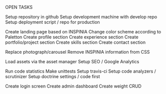 OPEN TASKS

Setup repository in github
Setup development machine with develop repo
Setup deployment script / repo for production 

Create landing page based on INSPINIA
Change color scheme according to Paletton 
Create profile section
Create experience section
Create portfolio/project section 
Create skills section
Create contact section
 
Replace photograph/carousel
Remove INSPINIA information from CSS

Load assets via the asset manager 
Setup SEO / Google Analytics

Run code statistics 
Make unittests
Setup travis-ci 
Setup code analyzers / scrutinizer
Setup doctrine settings / code first

Create login screen
Create admin dashboard
Create weight CRUD
 
